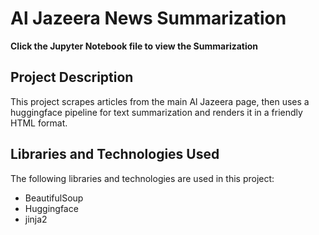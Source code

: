 # Al Jazeera News Summarization
**Click the Jupyter Notebook file to view the Summarization**
## Project Description

This project scrapes articles from the main Al Jazeera page,
then uses a huggingface pipeline for text summarization and renders it in a friendly HTML format. 

## Libraries and Technologies Used

The following libraries and technologies are used in this project:

- BeautifulSoup
- Huggingface
- jinja2
